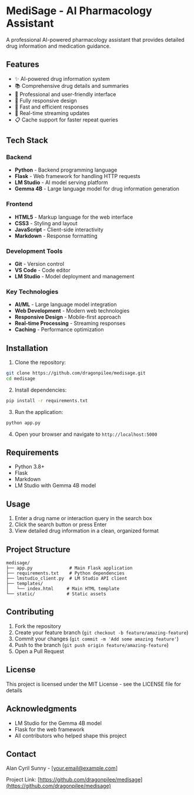 # MediSage - AI Pharmacology Assistant

A professional AI-powered pharmacology assistant that provides detailed drug information and medication guidance.

## Features

- ✨ AI-powered drug information system
- 📚 Comprehensive drug details and summaries
- 💊 Professional and user-friendly interface
- 📱 Fully responsive design
- 🚀 Fast and efficient responses
- 🔄 Real-time streaming updates
- 📋 Cache support for faster repeat queries

## Tech Stack

### Backend
- **Python** - Backend programming language
- **Flask** - Web framework for handling HTTP requests
- **LM Studio** - AI model serving platform
- **Gemma 4B** - Large language model for drug information generation

### Frontend
- **HTML5** - Markup language for the web interface
- **CSS3** - Styling and layout
- **JavaScript** - Client-side interactivity
- **Markdown** - Response formatting

### Development Tools
- **Git** - Version control
- **VS Code** - Code editor
- **LM Studio** - Model deployment and management

### Key Technologies
- **AI/ML** - Large language model integration
- **Web Development** - Modern web technologies
- **Responsive Design** - Mobile-first approach
- **Real-time Processing** - Streaming responses
- **Caching** - Performance optimization

## Installation

1. Clone the repository:
```bash
git clone https://github.com/dragonpilee/medisage.git
cd medisage
```

2. Install dependencies:
```bash
pip install -r requirements.txt
```

3. Run the application:
```bash
python app.py
```

4. Open your browser and navigate to `http://localhost:5000`

## Requirements

- Python 3.8+
- Flask
- Markdown
- LM Studio with Gemma 4B model

## Usage

1. Enter a drug name or interaction query in the search box
2. Click the search button or press Enter
3. View detailed drug information in a clean, organized format

## Project Structure

```
medisage/
├── app.py              # Main Flask application
├── requirements.txt    # Python dependencies
├── lmstudio_client.py  # LM Studio API client
├── templates/
│   └── index.html     # Main HTML template
└── static/            # Static assets
```

## Contributing

1. Fork the repository
2. Create your feature branch (`git checkout -b feature/amazing-feature`)
3. Commit your changes (`git commit -m 'Add some amazing feature'`)
4. Push to the branch (`git push origin feature/amazing-feature`)
5. Open a Pull Request

## License

This project is licensed under the MIT License - see the LICENSE file for details

## Acknowledgments

- LM Studio for the Gemma 4B model
- Flask for the web framework
- All contributors who helped shape this project

## Contact

Alan Cyril Sunny - [your.email@example.com]

Project Link: [https://github.com/dragonpilee/medisage](https://github.com/dragonpilee/medisage)
